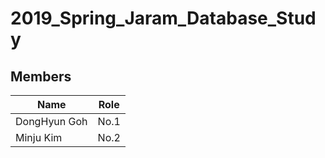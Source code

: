 # 2019_Spring_Jaram_Database_Study

## Members

| Name | Role |
|------|------|
|DongHyun Goh | No.1 |
|Minju Kim | No.2 | 
